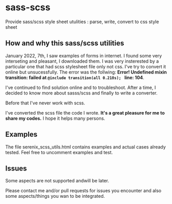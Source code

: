 # sass-scss
Provide sass/scss style sheet utulities : parse, write, convert to css style sheet

## How and why this sass/scss utilities

January 2022, 7th, I saw examples of forms in internet. I found some very interseting and pleasant, I downloaded them. I was very insterested by a particular one that had scss stylesheet file only not css. I've try to convert it online but unsucessfully. The error was the follwing: **Error! Undefined mixin transition: failed at `@include transition(all 0.218s); ` line: 104**.

I've continued to find solution online and to troubleshoot. After a time, I decided to know more about sasss/scss and finally to write a converter.

Before that I've never work with scss.

I've converted the scss file the code I wrote. **It's a great pleasure for me to share my codes.** I hope it helps many persons.

## Examples

The file serenix_scss_utils.html contains examples and actual cases already tested.
Feel free to uncomment examples and test.

## Issues

Some aspects are not supported andwill be later.

Please contact me and/or pull requests for issues you encounter and also some aspects/things you wan to be integrated.



